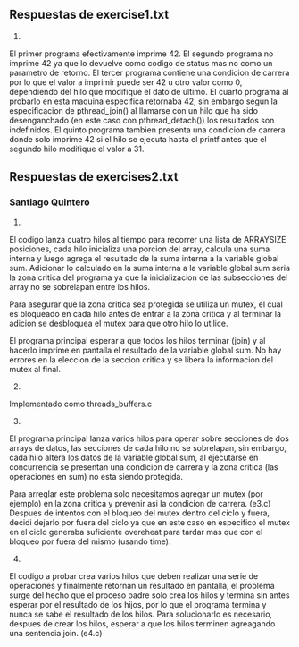 ## Respuestas de exercise1.txt

1.
 El primer programa efectivamente imprime 42.
 El segundo programa no imprime 42 ya que lo devuelve como codigo de status mas no como un parametro de retorno.
 El tercer programa contiene una condicion de carrera por lo que el valor a imprimir puede ser 42 u otro valor como 0, dependiendo del hilo que modifique el dato de ultimo.
 El cuarto programa al probarlo en esta maquina especifica retornaba 42, sin embargo segun la especificacion de pthread_join() al llamarse con un hilo que ha sido desenganchado (en este caso con pthread_detach()) los resultados son indefinidos.
 El quinto programa tambien presenta una condicion de carrera donde solo imprime 42 si el hilo se ejecuta hasta el printf antes que el segundo hilo modifique el valor a 31.

## Respuestas de exercises2.txt

### Santiago Quintero

1.
 El codigo lanza cuatro hilos al tiempo para recorrer una lista de ARRAYSIZE posiciones, cada hilo inicializa una porcion del array, calcula una suma interna y luego agrega el resultado de la suma interna a la variable global sum.
 Adicionar lo calculado en la suma interna a la variable global sum seria la zona critica del programa ya que la inicializacion de las subsecciones del array no se sobrelapan entre los hilos.

 Para asegurar que la zona critica sea protegida se utiliza un mutex, el cual es bloqueado en cada hilo antes de entrar a la zona critica y al terminar la adicion se desbloquea el mutex para que otro hilo lo utilice.

 El programa principal esperar a que todos los hilos terminar (join) y al hacerlo imprime en pantalla el resultado de la variable global sum. No hay errores en la eleccion de la seccion critica y se libera la informacion del mutex al final.

2.
 Implementado como threads_buffers.c

3.
 El programa principal lanza varios hilos para operar sobre secciones de dos arrays de datos, las secciones de cada hilo no se sobrelapan, sin embargo, cada hilo altera los datos de la variable global sum, al ejecutarse en concurrencia se presentan una condicion de carrera y la zona critica (las operaciones en sum) no esta siendo protegida.

 Para arreglar este problema solo necesitamos agregar un mutex (por ejemplo) en la zona critica y prevenir asi la condicion de carrera. (e3.c) Despues de intentos con el bloqueo del mutex dentro del ciclo y fuera, decidi dejarlo por fuera del ciclo ya que en este caso en especifico el mutex en el ciclo generaba suficiente overeheat para tardar mas que con el bloqueo por fuera del mismo (usando time).

4.
 El codigo a probar crea varios hilos que deben realizar una serie de operaciones y finalmente retornan un resultado en pantalla, el problema surge del hecho que el proceso padre solo crea los hilos y termina sin antes esperar por el resultado de los hijos, por lo que el programa termina y nunca se sabe el resultado de los hilos. Para solucionarlo es necesario, despues de crear los hilos, esperar a que los hilos terminen agreagando una sentencia join. (e4.c)
